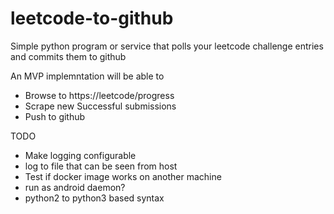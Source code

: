 # leetcode-to-github
Simple python program or service that polls your leetcode challenge entries and commits them to github

An MVP implemntation will be able to
- Browse to https://leetcode/progress
- Scrape new Successful submissions
- Push to github

TODO
- Make logging configurable
- log to file that can be seen from host
- Test if docker image works on another machine
- run as android daemon?
- python2 to python3 based syntax

